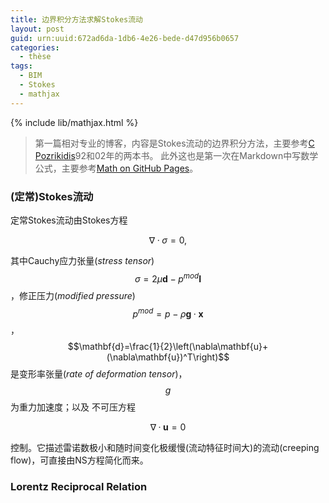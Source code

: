 ```yaml
---
title: 边界积分方法求解Stokes流动
layout: post
guid: urn:uuid:672ad6da-1db6-4e26-bede-d47d956b0657
categories:
  - thèse
tags:
  - BIM
  - Stokes
  - mathjax
---
```


{% include lib/mathjax.html %}

> 第一篇相对专业的博客，内容是Stokes流动的边界积分方法，主要参考[C Pozrikidis](http://dehesa.freeshell.org/)92和02年的两本书。
> 此外这也是第一次在Markdown中写数学公式，主要参考[Math on GitHub Pages](http://g14n.info/2014/09/math-on-github-pages/)。

### (定常)Stokes流动
定常Stokes流动由Stokes方程

$$\nabla\cdotp\sigma=0,$$

其中Cauchy应力张量(*stress tensor*) $$\sigma=2\mu\mathbf{d}-p^{mod}\mathbf{I}$$，修正压力(*modified pressure*) $$p^{mod}=p-\rho\mathbf{g}\cdotp\mathbf{x}$$，
$$\mathbf{d}=\frac{1}{2}\left(\nabla\mathbf{u}+(\nabla\mathbf{u})^T\right)$$是变形率张量(*rate of deformation tensor*)，$$g$$为重力加速度；以及
不可压方程

$$\nabla\cdotp\mathbf{u}=0$$

控制。它描述雷诺数极小和随时间变化极缓慢(流动特征时间大)的流动(creeping flow)，可直接由NS方程简化而来。


### Lorentz Reciprocal Relation
